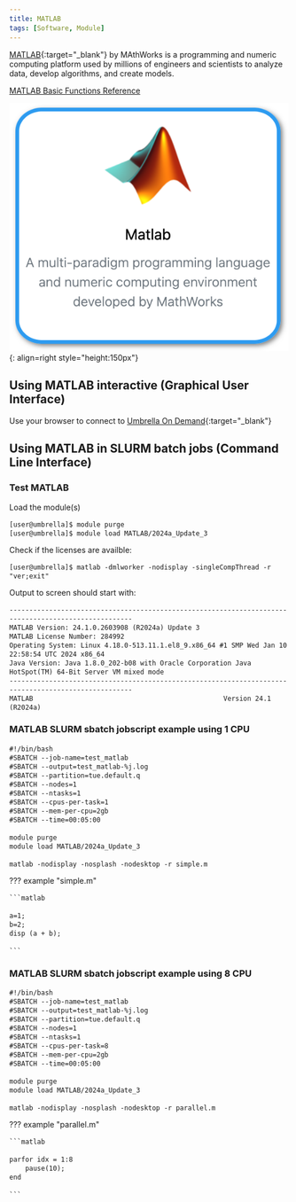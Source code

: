 ```yaml
---
title: MATLAB
tags: [Software, Module]
---
```


[MATLAB](https://nl.mathworks.com/products/matlab.html){:target="_blank"} by MAthWorks is a programming and numeric computing platform used by millions of engineers and scientists to analyze data, develop algorithms, and create models.

[MATLAB Basic Functions Reference](matlab-basic-functions-reference.pdf)

![MATLAB in Umbrella On Demdand](matlab-ood.png){: align=right style="height:150px"}

## Using MATLAB interactive (Graphical User Interface)

Use your browser to connect to [Umbrella On Demand](https://hpc.tue.nl){:target="_blank"}

## Using MATLAB in SLURM batch jobs (Command Line Interface)

### Test MATLAB

Load the module(s)

```shell 
[user@umbrella]$ module purge
[user@umbrella]$ module load MATLAB/2024a_Update_3
```

Check if the licenses are availble:

```shell
[user@umbrella]$ matlab -dmlworker -nodisplay -singleCompThread -r "ver;exit"
```

Output to screen should start with: 
```output
-----------------------------------------------------------------------------------------------------
MATLAB Version: 24.1.0.2603908 (R2024a) Update 3
MATLAB License Number: 284992
Operating System: Linux 4.18.0-513.11.1.el8_9.x86_64 #1 SMP Wed Jan 10 22:58:54 UTC 2024 x86_64
Java Version: Java 1.8.0_202-b08 with Oracle Corporation Java HotSpot(TM) 64-Bit Server VM mixed mode
-----------------------------------------------------------------------------------------------------
MATLAB                                                Version 24.1        (R2024a)
```

### MATLAB SLURM sbatch jobscript example using 1 CPU

```slurm
#!/bin/bash
#SBATCH --job-name=test_matlab
#SBATCH --output=test_matlab-%j.log
#SBATCH --partition=tue.default.q
#SBATCH --nodes=1
#SBATCH --ntasks=1
#SBATCH --cpus-per-task=1
#SBATCH --mem-per-cpu=2gb
#SBATCH --time=00:05:00

module purge
module load MATLAB/2024a_Update_3

matlab -nodisplay -nosplash -nodesktop -r simple.m
```

??? example "simple.m"
  
    ```matlab

    a=1;
    b=2;
    disp (a + b);

    ```

### MATLAB SLURM sbatch jobscript example using 8 CPU 

```slurm
#!/bin/bash
#SBATCH --job-name=test_matlab
#SBATCH --output=test_matlab-%j.log
#SBATCH --partition=tue.default.q
#SBATCH --nodes=1
#SBATCH --ntasks=1
#SBATCH --cpus-per-task=8
#SBATCH --mem-per-cpu=2gb
#SBATCH --time=00:05:00

module purge
module load MATLAB/2024a_Update_3

matlab -nodisplay -nosplash -nodesktop -r parallel.m
```

??? example "parallel.m"
  
    ```matlab

    parfor idx = 1:8
        pause(10);
    end

    ```

